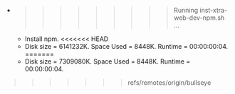 * >>>>>>>>> Running inst-xtra-web-dev-npm.sh ...
  * Install npm.
<<<<<<< HEAD
  * Disk size = 6141232K. Space Used = 8448K. Runtime = 00:00:00:04.
=======
  * Disk size = 7309080K. Space Used = 8448K. Runtime = 00:00:00:04.
>>>>>>> refs/remotes/origin/bullseye
